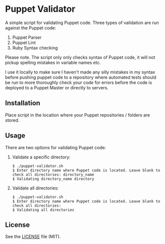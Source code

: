 # Puppet Validator

A simple script for validating Puppet code. Three types of validation are run against the Puppet code:

1. Puppet Parser
2. Puppet Lint
3. Ruby Syntax checking

Please note. The script only only checks syntax of Puppet code, it will not pickup spelling mistakes in variable names etc.
 
I use it locally to make sure I haven't made any silly mistakes in my syntax before pushing puppet code to a repository where automated tests should be run to more thoroughly check your code for errors before the code is deployed to a Puppet Master or directly to servers.

## Installation

Place script in the location where your Puppet repositories / folders are stored.

## Usage
There are two options for validating Puppet code:

1. Validate a specific directory:

    ```
    $ ./puppet-validator.sh
    $ Enter directory name where Puppet code is located. Leave blank to check all directories: directory_name
    $ Validating directory_name directory
    ```

2. Validate all directories:

    ```
    $ ./puppet-validator.sh
    $ Enter directory name where Puppet code is located. Leave blank to check all directories:
    $ Validating all directories
    ```

## License

See the [LICENSE](LICENSE) file (MIT).
